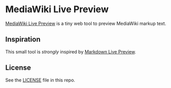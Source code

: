 # MediaWiki Live Preview

[MediaWiki Live Preview](https://hop3calypse.github.io/mediawiki-live-preview/) is a tiny web tool to preview MediaWiki markup text.

## Inspiration
This small tool is *strongly* inspired by [Markdown Live Preview](https://github.com/tanabe/markdown-live-preview).

## License
See the [LICENSE](./LICENSE) file in this repo.
